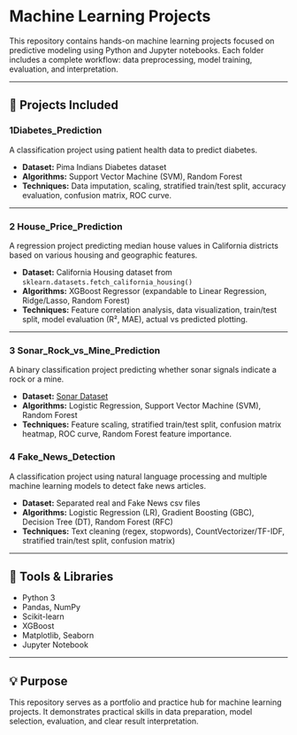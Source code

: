 # Machine Learning Projects

This repository contains hands-on machine learning projects focused on predictive modeling using Python and Jupyter notebooks. Each folder includes a complete workflow: data preprocessing, model training, evaluation, and interpretation.

---

## 📁 Projects Included

### 1️Diabetes_Prediction
A classification project using patient health data to predict diabetes.

- **Dataset:** Pima Indians Diabetes dataset  
- **Algorithms:** Support Vector Machine (SVM), Random Forest  
- **Techniques:** Data imputation, scaling, stratified train/test split, accuracy evaluation, confusion matrix, ROC curve.

---

### 2️ House_Price_Prediction
A regression project predicting median house values in California districts based on various housing and geographic features.

- **Dataset:** California Housing dataset from `sklearn.datasets.fetch_california_housing()`  
- **Algorithms:** XGBoost Regressor (expandable to Linear Regression, Ridge/Lasso, Random Forest)  
- **Techniques:** Feature correlation analysis, data visualization, train/test split, model evaluation (R², MAE), actual vs predicted plotting.

---

### 3️ Sonar_Rock_vs_Mine_Prediction
A binary classification project predicting whether sonar signals indicate a rock or a mine.

- **Dataset:** [Sonar Dataset](./Sonar%20Rock%20vs%20Mine%20Prediction/dataset.csv)
- **Algorithms:** Logistic Regression, Support Vector Machine (SVM), Random Forest  
- **Techniques:** Feature scaling, stratified train/test split, confusion matrix heatmap, ROC curve, Random Forest feature importance.

### 4️ Fake_News_Detection
A classification project using natural language processing and multiple machine learning models to detect fake news articles.

- **Dataset:** Separated real and Fake News csv files   
- **Algorithms:** Logistic Regression (LR), Gradient Boosting (GBC), Decision Tree (DT), Random Forest (RFC)  
- **Techniques:** Text cleaning (regex, stopwords), CountVectorizer/TF-IDF, stratified train/test split, confusion matrix)
---

## 📌 Tools & Libraries

- Python 3
- Pandas, NumPy
- Scikit-learn
- XGBoost
- Matplotlib, Seaborn
- Jupyter Notebook

---

## 💡 Purpose

This repository serves as a portfolio and practice hub for machine learning projects. It demonstrates practical skills in data preparation, model selection, evaluation, and clear result interpretation.

